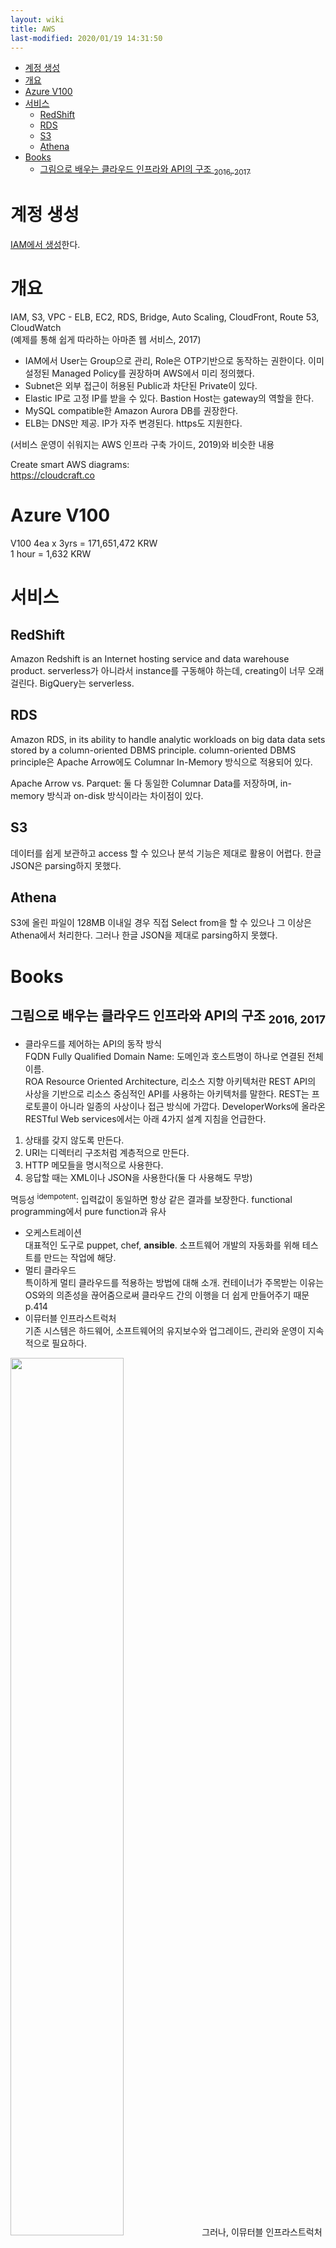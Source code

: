 ```yaml
---
layout: wiki 
title: AWS
last-modified: 2020/01/19 14:31:50
---
```


<!-- TOC -->

- [계정 생성](#계정-생성)
- [개요](#개요)
- [Azure V100](#azure-v100)
- [서비스](#서비스)
    - [RedShift](#redshift)
    - [RDS](#rds)
    - [S3](#s3)
    - [Athena](#athena)
- [Books](#books)
    - [그림으로 배우는 클라우드 인프라와 API의 구조 <sub>2016, 2017</sub>](#그림으로-배우는-클라우드-인프라와-api의-구조-2016-2017)

<!-- /TOC -->

# 계정 생성
[IAM에서 생성](https://console.aws.amazon.com/iam/home?region=ap-northeast-2#/users)한다.  

# 개요
IAM, S3, VPC - ELB, EC2, RDS, Bridge, Auto Scaling, CloudFront, Route 53, CloudWatch  
(예제를 통해 쉽게 따라하는 아마존 웹 서비스, 2017)

- IAM에서 User는 Group으로 관리, Role은 OTP기반으로 동작하는 권한이다. 이미 설정된 Managed Policy를 권장하며 AWS에서 미리 정의했다.
- Subnet은 외부 접근이 허용된 Public과 차단된 Private이 있다.
- Elastic IP로 고정 IP를 받을 수 있다. Bastion Host는 gateway의 역할을 한다. 
- MySQL compatible한 Amazon Aurora DB를 권장한다. 
- ELB는 DNS만 제공. IP가 자주 변경된다. https도 지원한다.

(서비스 운영이 쉬워지는 AWS 인프라 구축 가이드, 2019)와 비슷한 내용

Create smart AWS diagrams:  
<https://cloudcraft.co>

# Azure V100
V100 4ea x 3yrs = 171,651,472 KRW  
1 hour = 1,632 KRW

# 서비스
## RedShift
Amazon Redshift is an Internet hosting service and data warehouse product.
serverless가 아니라서 instance를 구동해야 하는데, creating이 너무 오래 걸린다. BigQuery는 serverless.

## RDS
Amazon RDS, in its ability to handle analytic workloads on big data data sets stored by a column-oriented DBMS principle. column-oriented DBMS principle은 Apache Arrow에도 Columnar In-Memory 방식으로 적용되어 있다.

Apache Arrow vs. Parquet: 둘 다 동일한 Columnar Data를 저장하며, in-memory 방식과 on-disk 방식이라는 차이점이 있다.

## S3
데이터를 쉽게 보관하고 access 할 수 있으나 분석 기능은 제대로 활용이 어렵다. 한글 JSON은 parsing하지 못했다.

## Athena
S3에 올린 파일이 128MB 이내일 경우 직접 Select from을 할 수 있으나 그 이상은 Athena에서 처리한다. 그러나 한글 JSON을 제대로 parsing하지 못했다.

# Books
## 그림으로 배우는 클라우드 인프라와 API의 구조 <sub>2016, 2017</sub>
- 클라우드를 제어하는 API의 동작 방식  
FQDN Fully Qualified Domain Name: 도메인과 호스트명이 하나로 연결된 전체 이름.  
ROA Resource Oriented Architecture, 리소스 지향 아키텍처란 REST API의 사상을 기반으로 리소스 중심적인 API를 사용하는 아키텍처를 말한다. REST는 프로토콜이 아니라 일종의 사상이나 접근 방식에 가깝다. DeveloperWorks에 올라온 RESTful Web services에서는 아래 4가지 설계 지침을 언급한다.
1. 상태를 갖지 않도록 만든다.
1. URI는 디렉터리 구조처럼 계층적으로 만든다.
1. HTTP 메모들을 명시적으로 사용한다.
1. 응답할 때는 XML이나 JSON을 사용한다(둘 다 사용해도 무방)

멱등성 <sup>idempotent</sup>: 입력값이 동일하면 항상 같은 결과를 보장한다. functional programming에서 pure function과 유사
- 오케스트레이션  
대표적인 도구로 puppet, chef, **ansible**. 소프트웨어 개발의 자동화를 위해 테스트를 만드는 작업에 해당. 
- 멀티 클라우드  
특이하게 멀티 클라우드를 적용하는 방법에 대해 소개. 컨테이너가 주목받는 이유는 OS와의 의존성을 끊어줌으로써 클라우드 간의 이행을 더 쉽게 만들어주기 때문 p.414
- 이뮤터블 인프라스트럭처  
기존 시스템은 하드웨어, 소프트웨어의 유지보수와 업그레이드, 관리와 운영이 지속적으로 필요하다.  
<img src="https://user-images.githubusercontent.com/1250095/62117431-e24e6c00-b2f6-11e9-907c-808809ff4d5f.jpg" width="60%">  
그러나, 이뮤터블 인프라스트럭처는 인프라 환경을 자동으로 구축하고, 시스템을 변경해야 할 때는 이미 구축된 환경을 수정하는 대신, 구축된 환경을 파괴하고 수정된 환경으로 다시 구축한다.  
<img src="https://user-images.githubusercontent.com/1250095/62117432-e24e6c00-b2f6-11e9-996f-60f99ee0847a.jpg" width="60%">

AWS의 CloudFormation 확인 필요
